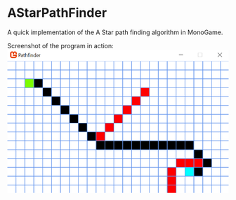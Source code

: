 # AStarPathFinder

A quick implementation of the A Star path finding algorithm in MonoGame.  

Screenshot of the program in action:  
<img src="astar.PNG" width="600" height=auto />
